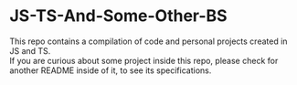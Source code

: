 # JS-TS-And-Some-Other-BS
This repo contains a compilation of code and personal projects created in JS and TS.
<br>
If you are curious about some project inside this repo, please check for another README inside of it, to see its specifications.
